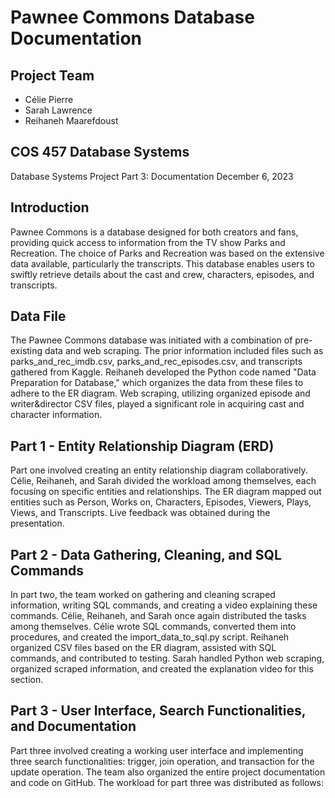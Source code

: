 # Pawnee Commons Database Documentation

## Project Team
- Célie Pierre
- Sarah Lawrence
- Reihaneh Maarefdoust

## COS 457 Database Systems
Database Systems Project Part 3: Documentation
December 6, 2023

## Introduction 
Pawnee Commons is a database designed for both creators and fans, providing quick access to information from the TV show Parks and Recreation. The choice of Parks and Recreation was based on the extensive data available, particularly the transcripts. This database enables users to swiftly retrieve details about the cast and crew, characters, episodes, and transcripts.

## Data File 
The Pawnee Commons database was initiated with a combination of pre-existing data and web scraping. The prior information included files such as parks_and_rec_imdb.csv, parks_and_rec_episodes.csv, and transcripts gathered from Kaggle. Reihaneh developed the Python code named "Data Preparation for Database," which organizes the data from these files to adhere to the ER diagram. Web scraping, utilizing organized episode and writer&director CSV files, played a significant role in acquiring cast and character information.

## Part 1 - Entity Relationship Diagram (ERD)
Part one involved creating an entity relationship diagram collaboratively. Célie, Reihaneh, and Sarah divided the workload among themselves, each focusing on specific entities and relationships. The ER diagram mapped out entities such as Person, Works on, Characters, Episodes, Viewers, Plays, Views, and Transcripts. Live feedback was obtained during the presentation.

## Part 2 - Data Gathering, Cleaning, and SQL Commands
In part two, the team worked on gathering and cleaning scraped information, writing SQL commands, and creating a video explaining these commands. Célie, Reihaneh, and Sarah once again distributed the tasks among themselves. Célie wrote SQL commands, converted them into procedures, and created the import_data_to_sql.py script. Reihaneh organized CSV files based on the ER diagram, assisted with SQL commands, and contributed to testing. Sarah handled Python web scraping, organized scraped information, and created the explanation video for this section.

## Part 3 - User Interface, Search Functionalities, and Documentation
Part three involved creating a working user interface and implementing three search functionalities: trigger, join operation, and transaction for the update operation. The team also organized the entire project documentation and code on GitHub. The workload for part three was distributed as follows:
